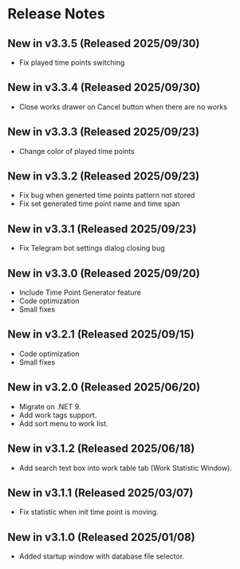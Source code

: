 ﻿# Release Notes
## New in v3.3.5 (Released 2025/09/30)
* Fix played time points switching
## New in v3.3.4 (Released 2025/09/30)
* Close works drawer on Cancel button when there are no works
## New in v3.3.3 (Released 2025/09/23)
* Change color of played time points
## New in v3.3.2 (Released 2025/09/23)
* Fix bug when generted time points pattern not stored
* Fix set generated time point name and time span
## New in v3.3.1 (Released 2025/09/23)
* Fix Telegram bot settings dialog closing bug
## New in v3.3.0 (Released 2025/09/20)
* Include Time Point Generator feature
* Code optimization
* Small fixes
## New in v3.2.1 (Released 2025/09/15)
* Code optimization
* Small fixes
## New in v3.2.0 (Released 2025/06/20)
* Migrate on .NET 9.
* Add work tags support.
* Add sort menu to work list.
## New in v3.1.2 (Released 2025/06/18)
* Add search text box into work table tab (Work Statistic Window).
## New in v3.1.1 (Released 2025/03/07)
* Fix statistic when init time point is moving.
## New in v3.1.0 (Released 2025/01/08)
* Added startup window with database file selector.
